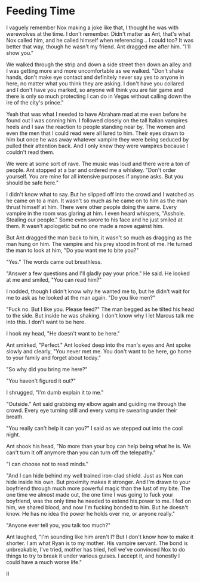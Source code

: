 # Feeding Time 
I vaguely remember Nox making a joke like that, I thought he was with werewolves at the time.  I don't remember.  Didn't matter as Ant, that's what Nox called him, and he called himself when referencing .. I could too?  It was better that way, though he wasn't my friend.  Ant dragged me after him.  "I'll show you."

We walked through the strip and down a side street then down an alley and I was getting more and more uncomfortable as we walked.  "Don't shake hands, don't make eye contact and definitely never say yes to anyone in here, no matter what you think they are asking.  I don't have you collared and I don't have you marked, so anyone will think you are fair game and there is only so much protecting I can do in Vegas without calling down the ire of the city's prince."

Yeah that was what I needed to have Abraham mad at me even before he found out I was conning him.  I followed closely on the tall  Italian vampires heels and I saw the reaction to people standing near by.  The women and even the men that I could read were all lured to him.  Their eyes drawn to him but once he was away whatever vampire they were being seduced by pulled their attention back.  And I only knew they were vampires because I couldn't read them.

We were at some sort of rave.  The music was loud and there were a ton of people.  Ant stopped at a bar and ordered me a whiskey.  "Don't order yourself.  You are mine for all intensive purposes if anyone asks.  But you should be safe here."

I didn't know what to say. But he slipped off into the crowd and I watched as he came on to a man.  It wasn't so much as he came on to him as the man thrust himself at him.  There were other people doing the same.  Every vampire in the room was glaring at him.  I even heard whispers, "Asshole.  Stealing our people."  Some even swore to his face and he just smiled at them.  It wasn't apologetic but no one made a move against him.  

But Ant dragged the man back to him, it wasn't so much as dragging as the man hung on him.  The vampire and his prey stood in front of me.  He turned the man to look at him, "Do you want me to bite you?"

"Yes."  The words came out breathless.  

"Answer a few questions and I'll gladly pay your price."   He said.  He looked at me and smiled, "You can read him?"

I nodded, though I didn't know why he wanted me to, but he didn't wait for me to ask as he looked at the man again.  "Do you like men?"

"Fuck no.  But I like you.  Please feed?"  The man begged as he tilted his head to the side.   But inside he was shaking.  I don't know why I let Marcus talk me into this.  I don't want to be here.

I hook my head, "He doesn't want to be here."

Ant smirked, "Perfect."  Ant looked deep into the man's eyes and Ant spoke slowly and clearly, "You  never met me.  You don't want to be here, go home to your family and forget about today."

"So why did you bring me here?"  

"You haven't figured it out?"

I shrugged, "I'm dumb explain it to me."

"Outside."  Ant said grabbing my elbow again and guiding me through the crowd.  Every eye turning still and every vampire swearing under their breath.

"You really can't help it can you?"  I said as we stepped out into the cool night.

Ant shook his head, "No more than your boy can help being what he is.  We can't turn it off anymore than you can turn off the telepathy."

"I can choose not to read minds."

"And I can hide behind my well trained iron-clad shield.  Just as Nox can hide inside his own.  But proximity makes it stronger.  And I'm drawn to your boyfriend through much more powerful magic than the lust of my bite.  The one time we almost made out, the one time I was going to fuck your boyfriend, was the only time he needed to extend his power to me.  I fed on him, we shared blood, and now I'm fucking bonded to him.  But he doesn't know.  He has no idea the power he holds over me, or anyone really."

"Anyone ever tell you, you talk too much?"

Ant laughed, "I'm sounding like him aren't I?  But I don't know how to make it shorter.  I am what Ryan is to my mother.  His vampire servant.  The bond is unbreakable, I've tried, mother has tried, hell we've convinced Nox to do things to try to break it under various guises.  I accept it, and honestly I could have a much worse life."

II
<!--stackedit_data:
eyJoaXN0b3J5IjpbLTk0NzM4MzkyNCwxNTEzNDQ3NjQ0XX0=
-->